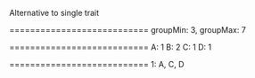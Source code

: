 Alternative to single trait

===========================
groupMin: 3, groupMax: 7

===========================
A: 1
B: 2
C: 1
D: 1

===========================
1: A, C, D
